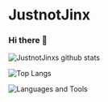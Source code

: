 ﻿# JustnotJinx
### Hi there 👋

![JustnotJinxs github stats](https://github-readme-stats.vercel.app/api?username=JustnotJinx&show_icons=true&theme=radical)

![Top Langs](https://github-readme-stats.vercel.app/api/top-langs/?username=anuraghazra&layout=compact)

![Languages and Tools](https://skillicons.dev/icons?i=php,html,css,js,git,github,nodejs,vscode,discord,docker)
